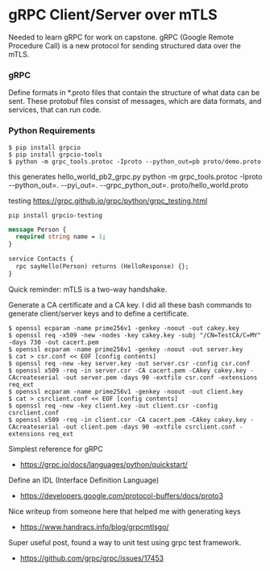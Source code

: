 
# gRPC Client/Server over mTLS

Needed to learn gRPC for work on capstone.
gRPC (Google Remote Procedure Call) is a new protocol for sending structured data
over the mTLS. 

### gRPC ###

Define formats in *.proto files that contain the structure of what data can be sent.
These protobuf files consist of messages, which are data formats,
and services, that can run code.

### Python Requirements
```shell    
$ pip install grpcio
$ pip install grpcio-tools
$ python -m grpc_tools.protoc -Iproto --python_out=pb proto/demo.proto 
```

this generates hello_world_pb2_grpc.py
python -m grpc_tools.protoc -Iproto --python_out=. --pyi_out=. --grpc_python_out=. proto/hello_world.proto 

testing
https://grpc.github.io/grpc/python/grpc_testing.html
```shell
pip install grpcio-testing
```


```protobuf
message Person {
  required string name = 1;
}

service Contacts {
  rpc sayHello(Person) returns (HelloResponse) {};
}
```

Quick reminder: mTLS is a two-way handshake.


Generate a CA certificate and a CA key.
I did all these bash commands to generate client/server keys 
and to define a certificate.


```
$ openssl ecparam -name prime256v1 -genkey -noout -out cakey.key
$ openssl req -x509 -new -nodes -key cakey.key -subj "/CN=TestCA/C=MY" -days 730 -out cacert.pem
$ openssl ecparam -name prime256v1 -genkey -noout -out server.key
$ cat > csr.conf << EOF [config contents] 
$ openssl req -new -key server.key -out server.csr -config csr.conf
$ openssl x509 -req -in server.csr -CA cacert.pem -CAkey cakey.key -CAcreateserial -out server.pem -days 90 -extfile csr.conf -extensions req_ext
$ openssl ecparam -name prime256v1 -genkey -noout -out client.key
$ cat > csrclient.conf << EOF [config contents]
$ openssl req -new -key client.key -out client.csr -config csrclient.conf
$ openssl x509 -req -in client.csr -CA cacert.pem -CAkey cakey.key -CAcreateserial -out client.pem -days 90 -extfile csrclient.conf -extensions req_ext
```

Simplest reference for gRPC
- https://grpc.io/docs/languages/python/quickstart/

Define an IDL (Interface Definition Language)
- https://developers.google.com/protocol-buffers/docs/proto3

Nice writeup from someone here that helped me with generating keys
- https://www.handracs.info/blog/grpcmtlsgo/

Super useful post, found a way to unit test using grpc test framework.
- https://github.com/grpc/grpc/issues/17453


